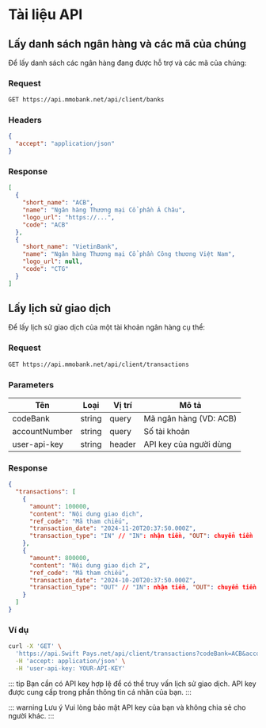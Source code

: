 # Tài liệu API

## Lấy danh sách ngân hàng và các mã của chúng

Để lấy danh sách các ngân hàng đang được hỗ trợ và các mã của chúng:

### Request

```bash
GET https://api.mmobank.net/api/client/banks

```

### Headers

```json
{
  "accept": "application/json"
}
```

### Response

```json
[
  {
    "short_name": "ACB",
    "name": "Ngân hàng Thương mại Cổ phần Á Châu",
    "logo_url": "https://...",
    "code": "ACB"
  },
  {
    "short_name": "VietinBank",
    "name": "Ngân hàng Thương mại Cổ phần Công thương Việt Nam",
    "logo_url": null,
    "code": "CTG"
  }
]
```

## Lấy lịch sử giao dịch

Để lấy lịch sử giao dịch của một tài khoản ngân hàng cụ thể:

### Request

```bash
GET https://api.mmobank.net/api/client/transactions

```

### Parameters

| Tên           | Loại   | Vị trí | Mô tả                  |
| ------------- | ------ | ------ | ---------------------- |
| codeBank      | string | query  | Mã ngân hàng (VD: ACB) |
| accountNumber | string | query  | Số tài khoản           |
| user-api-key  | string | header | API key của người dùng |

### Response

```json
{
  "transactions": [
    {
      "amount": 100000,
      "content": "Nội dung giao dịch",
      "ref_code": "Mã tham chiếu",
      "transaction_date": "2024-11-20T20:37:50.000Z",
      "transaction_type": "IN" // "IN": nhận tiền, "OUT": chuyển tiền
    },
    {
      "amount": 800000,
      "content": "Nội dung giao dịch 2",
      "ref_code": "Mã tham chiếu",
      "transaction_date": "2024-10-20T20:37:50.000Z",
      "transaction_type": "OUT" // "IN": nhận tiền, "OUT": chuyển tiền
    }
  ]
}
```

### Ví dụ

```bash
curl -X 'GET' \
  'https://api.Swift Pays.net/api/client/transactions?codeBank=ACB&accountNumber=12345678' \
  -H 'accept: application/json' \
  -H 'user-api-key: YOUR-API-KEY'
```

::: tip
Bạn cần có API key hợp lệ để có thể truy vấn lịch sử giao dịch. API key được cung cấp trong phần thông tin cá nhân của bạn.
:::

::: warning Lưu ý
Vui lòng bảo mật API key của bạn và không chia sẻ cho người khác.
:::

